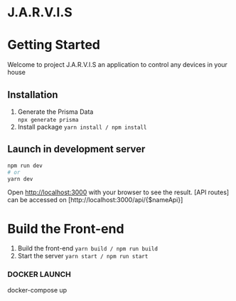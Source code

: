 # J.A.R.V.I.S

# Getting Started

Welcome to project J.A.R.V.I.S an application to control any devices in your house

## Installation
1. Generate the Prisma Data  
```npx generate prisma```
2. Install package
```yarn install / npm install```

## Launch in development server 
```bash
npm run dev
# or
yarn dev
```
Open [http://localhost:3000](http://localhost:3000) with your browser to see the result.
[API routes] can be accessed on [http://localhost:3000/api/{$nameApi}]

# Build the Front-end
1. Build the front-end
```yarn build / npm run build``` 
2. Start the server
```yarn start / npm run start```

### DOCKER LAUNCH
docker-compose up 